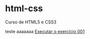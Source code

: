 # html-css
 Curso de HTML5 e CSS3

teste aaaaaaa
<a href="https://vinisacchetto.github.io/html-css/exercicios/ex001/index.html">Executar o exercício 001</a>